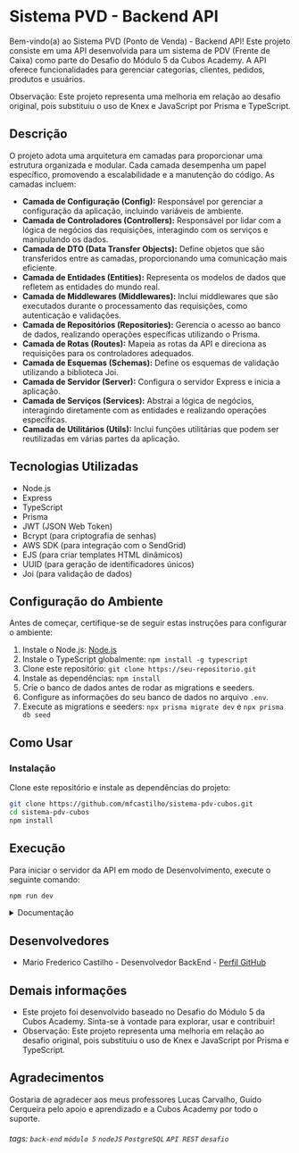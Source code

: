 # Sistema PVD - Backend API

Bem-vindo(a) ao Sistema PVD (Ponto de Venda) - Backend API! Este projeto consiste em uma API desenvolvida para um sistema de PDV (Frente de Caixa) como parte do Desafio do Módulo 5 da Cubos Academy. A API oferece funcionalidades para gerenciar categorias, clientes, pedidos, produtos e usuários.

Observação: Este projeto representa uma melhoria em relação ao desafio original, pois substituiu o uso de Knex e JavaScript por Prisma e TypeScript.

## Descrição

O projeto adota uma arquitetura em camadas para proporcionar uma estrutura organizada e modular. Cada camada desempenha um papel específico, promovendo a escalabilidade e a manutenção do código. As camadas incluem:

- **Camada de Configuração (Config):** Responsável por gerenciar a configuração da aplicação, incluindo variáveis de ambiente.
- **Camada de Controladores (Controllers):** Responsável por lidar com a lógica de negócios das requisições, interagindo com os serviços e manipulando os dados.
- **Camada de DTO (Data Transfer Objects):** Define objetos que são transferidos entre as camadas, proporcionando uma comunicação mais eficiente.
- **Camada de Entidades (Entities):** Representa os modelos de dados que refletem as entidades do mundo real.
- **Camada de Middlewares (Middlewares):** Inclui middlewares que são executados durante o processamento das requisições, como autenticação e validações.
- **Camada de Repositórios (Repositories):** Gerencia o acesso ao banco de dados, realizando operações específicas utilizando o Prisma.
- **Camada de Rotas (Routes):** Mapeia as rotas da API e direciona as requisições para os controladores adequados.
- **Camada de Esquemas (Schemas):** Define os esquemas de validação utilizando a biblioteca Joi.
- **Camada de Servidor (Server):** Configura o servidor Express e inicia a aplicação.
- **Camada de Serviços (Services):** Abstrai a lógica de negócios, interagindo diretamente com as entidades e realizando operações específicas.
- **Camada de Utilitários (Utils):** Inclui funções utilitárias que podem ser reutilizadas em várias partes da aplicação.

## Tecnologias Utilizadas

- Node.js
- Express
- TypeScript
- Prisma
- JWT (JSON Web Token)
- Bcrypt (para criptografia de senhas)
- AWS SDK (para integração com o SendGrid)
- EJS (para criar templates HTML dinâmicos)
- UUID (para geração de identificadores únicos)
- Joi (para validação de dados)

## Configuração do Ambiente

Antes de começar, certifique-se de seguir estas instruções para configurar o ambiente:

1. Instale o Node.js: [Node.js](https://nodejs.org/)
2. Instale o TypeScript globalmente: `npm install -g typescript`
3. Clone este repositório: `git clone https://seu-repositorio.git`
4. Instale as dependências: `npm install`
5. Crie o banco de dados antes de rodar as migrations e seeders.
6. Configure as informações do seu banco de dados no arquivo `.env`.
7. Execute as migrations e seeders: `npx prisma migrate dev` e `npx prisma db seed`

## Como Usar

### Instalação

Clone este repositório e instale as dependências do projeto:

```bash
git clone https://github.com/mfcastilho/sistema-pdv-cubos.git
cd sistema-pdv-cubos
npm install
```

## Execução

Para iniciar o servidor da API em modo de Desenvolvimento, execute o seguinte comando:

```bash
npm run dev
```


<details>
  <summary>Documentação</summary>
  
   # Documentação da API - Sistema PVD

  ## Introdução

  Bem-vindo à documentação oficial da API do Sistema PVD (Ponto de Venda). Este sistema oferece uma API RESTful para gerenciar categorias, clientes, pedidos, produtos e usuários. Utilizando tecnologias como Node.js, Express, TypeScript,   Prisma e outras.

  ## Base URL

  A URL base para todas as requisições é:

  `http://localhost:5000`

  ## Autenticação

  A autenticação é realizada através de JSON Web Tokens (JWT). Para obter um token, é necessário realizar o login utilizando as credenciais de um usuário cadastrado.

  ### Efetuar Login (POST /login)

  **Request:**
  ```json
  {
    "email": "usuario@teste.com",
    "password": "senha123"
  }
  ```

  **Response (Success):**
  ```json
  {
    "user": {
      "id": "seu id",
      "name": "seu nome",
      "email": "seuemail@email.com",
      "createdAt": "2023-11-03T03:52:54.186Z",
      "updatedAt": "2023-11-03T03:52:54.186Z"
    },
    "token": "seu token"
  }
```

**Response (Error):**
  ```json
  {
    "error": "E-mail ou senha incorretos."
  }
  ```

Para autenticar as demais requisições, inclua o token JWT no cabeçalho da seguinte forma:

```http
Authorization: Bearer seu_token_jwt
```

## Endpoints Disponíveis

### Listar Categorias (GET /categoria)

Esta rota retorna a lista de todas as categorias cadastradas.

### Cadastrar Usuário (POST /usuario)

Permite cadastrar um novo usuário no sistema.

#### Request:
```json
{
  "name": "Nome do Usuário",
  "email": "usuario@teste.com",
  "password": "senha123"
}
```

### Efetuar Login (POST /login)

Realiza o login de um usuário cadastrado no sistema.

#### Request:
```json
{
  "email": "usuario@teste.com",
  "password": "senha123"
}
```
### Detalhar Perfil do Usuário Logado (GET /usuario)

Retorna os dados do perfil do usuário logado.

### Editar Perfil do Usuário Logado (PUT /usuario)

Permite editar as informações do perfil do usuário logado.

#### Request:
```json
{
  "name": "Novo Nome",
  "email": "novousuario@teste.com",
  "password": "novasenha123"
}
```

### Cadastrar Produto (POST /produto)

Permite o usuário logado cadastrar um novo produto no sistema.

#### Request:
```json
{
  "description": "Nome do Produto",
  "stockQuantity": 100,
  "value": 15000,
  "categoryId": 2,
  "productImage": "https://s3.us-east-005.backblazeb2.com/desafio-final.jpg"
}
```
### Editar Dados do Produto (PUT /produto/:id)

Permite o usuário logado a atualizar as informações de um produto cadastrado.

#### Request:
```json
{
  "description": "Novo Nome do Produto",
  "stockQuantity": 50,
  "value": 18000,
  "categoryId": 3,
  "productImage": "https://s3.us-east-005.backblazeb2.com/novaimagem.jpg"
}
```

### Listar Produtos (GET /produto)

Retorna a lista de todos os produtos cadastrados, com a opção de filtrar por categoria.

#### Response:
```json
[
  {
    "id": "ID do Produto",
    "description": "Nome do Produto 1",
    "stockQuantity": 20,
    "value": 2500,
    "categoryId": 1,
    "productImage": "https://s3.us-east-005.backblazeb2.com/produto1.jpg"
  },
  {
    "id": "ID do Produto",
    "description": "Nome do Produto 2",
    "stockQuantity": 15,
    "value": 3500,
    "categoryId": 2,
    "productImage": "https://s3.us-east-005.backblazeb2.com/produto2.jpg"
  }
]
```

### Detalhar Produto (GET /produto/:id)

Retorna os detalhes de um produto específico.

#### Response:
```json
{
  "id": "ID do Produto",
  "description": "Nome do Produto",
  "stockQuantity": 100,
  "value": 15000,
  "categoryId": 2,
  "productImage": "https://s3.us-east-005.backblazeb2.com/desafio-final.jpg"
}
```
### Cadastrar Pedido (POST /pedido)

Permite cadastrar um novo pedido no sistema.

#### Request:
```json
{
  "clientId": 1,
  "observation": "Em caso de ausência recomendo deixar com algum vizinho",
  "orderProducts": [
    {
      "productId": 1,
      "productQuantity": 10
    },
    {
      "productId": 2,
      "productQuantity": 20
    }
  ]
}
```

### Listar Pedidos (GET /pedido)

Retorna a lista de todos os pedidos cadastrados, com a opção de filtrar por cliente.

#### Response:
```json
[
  {
    "pedido": {
      "id": 1,
      "clientId": "ID do cliente",
      "totalValue": 230010,
      "observation": null
    },
    "OrderProducts": [
      {
        "id": 1,
        "productQuantity": 1,
        "productValue": 10,
        "orderId": 1,
        "productId": 1
      },
      {
        "id": 2,
        "productQuantity": 2,
        "productValue": 230000,
        "orderId": 1,
        "productId": 2
      }
    ]
  }
]
```
## Aplicar Validação na Exclusão de Produto (DELETE /produto/:id)

Evita a exclusão de um produto vinculado a algum pedido.

## Aprimorar Cadastro/Atualização de Produto

Aprimora o cadastro e a atualização de produto para permitir vincular uma imagem a um produto.

## Aprimorar Exclusão de Produto

Aprimora a exclusão de produto para remover a imagem vinculada a ele no servidor de armazenamento.

## Tecnologias Utilizadas

- Node.js
- Express
- TypeScript
- Prisma
- JWT (JSON Web Tokens)
- Bcrypt
- SendGrid (AWS SDK)
- Multer
- Arquitetura em Camadas
- Variáveis de Ambiente
- AWS SDK (SendGrid)
- EJS (para e-mails dinâmicos)
- UUID (para identificadores únicos)
- Joi (para validações)

## Configuração do Ambiente

Antes de começar, certifique-se de seguir estas instruções para configurar o ambiente:

1. Instale o Node.js: [Node.js](https://nodejs.org/)
2. Instale o TypeScript globalmente: `npm install -g typescript`
3. Clone este repositório: `git clone https://seu-repositorio.git`
4. Instale as dependências: `npm install`
5. Execute as migrations e seeders: `npx prisma migrate dev` e `npx prisma db seed`

## Arquitetura em Camadas

O projeto segue uma arquitetura em camadas para garantir a separação de responsabilidades e a manutenibilidade do código. As camadas são:

- **Camada de Configuração (Config)**
- **Camada de Controladores (Controllers)**
- **Camada de DTO (Data Transfer Objects)**
- **Camada de Entidades (Entities)**
- **Camada de Middlewares (Middlewares)**
- **Camada de Repositórios (Repositories)**
- **Camada de Rotas (Routes)**
- **Camada de Esquemas (Schemas)**
- **Camada de Servidor (Server)**
- **Camada de Serviços (Services)**
- **Camada de Utilitários (Utils)**

## Variáveis de Ambiente

O projeto utiliza variáveis de ambiente para configurar informações sensíveis e ajustes do ambiente. Certifique-se de configurar corretamente as variáveis de ambiente antes de executar a aplicação.

| Variável de Ambiente        | Descrição                                           |
| --------------------------- | --------------------------------------------------- |
| PORT                        | Porta em que o servidor irá escutar                |
| DATABASE_URL                | URL de conexão com o banco de dados                 |
| JWT_SECRET                  | Chave secreta para geração de JWT                   |
| SENDGRID_API_KEY            | Chave de API do SendGrid para envio de e-mails      |
| AWS_ACCESS_KEY_ID           | ID da chave de acesso da AWS (SendGrid)             |
| AWS_SECRET_ACCESS_KEY       | Chave secreta de acesso da AWS (SendGrid)           |


## Conclusão

Esta documentação fornece uma visão geral dos principais recursos e endpoints da API do Sistema PVD. Para obter detalhes mais específicos sobre cada endpoint ou funcionalidade, consulte as seções correspondentes. Se precisar de assistência adicional ou informações específicas, não hesite em entrar em contato.

Agradecemos por escolher o Sistema PVD e esperamos que sua experiência seja satisfatória.

Atenciosamente, Equipe de Desenvolvimento PVD

  
</details>
  

 ## Desenvolvedores

- Mario Frederico Castilho - Desenvolvedor BackEnd - <a href="https://github.com/mfcastilho" target="_blank">Perfil GitHub</a>

## Demais informações

- Este projeto foi desenvolvido baseado no Desafio do Módulo 5 da Cubos Academy. Sinta-se à vontade para explorar, usar e contribuir!
- Observação: Este projeto representa uma melhoria em relação ao desafio original, pois substituiu o uso de Knex e JavaScript por Prisma e TypeScript.

## Agradecimentos

Gostaria de agradecer aos meus professores Lucas Carvalho, Guido Cerqueira pelo apoio e aprendizado e a Cubos Academy por todo o suporte.
   



###### tags: `back-end` `módulo 5` `nodeJS` `PostgreSQL` `API REST` `desafio`

